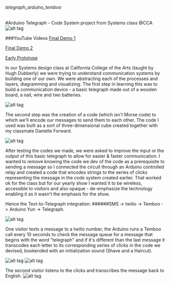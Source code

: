 ###### telegraph_arduino_temboo
#Arduino Telegraph - Code System project from Systems class @CCA
![alt tag](https://s3-us-west-1.amazonaws.com/systems-noam/images/systems/IMG_0017.jpg)

###YouTube Videos
[Final Demo 1](https://youtu.be/Q5agbIDerKQ)

[Final Demo 2](https://youtu.be/oKgJvz0VeJY)

[Early Prototype](https://youtu.be/BHRiO0pCflk)


In our Systems design class at California College of the Arts (taught by Hugh Dubberly) we were trying to understand communication systems by building one of our own. We were abstracting each of the processes and layers, diagramming and visualizing.
The first step in learning this was to build a communication device - a basic telegraph made out of a wooden board, a nail, wire and two batteries. 

![alt tag](https://s3-us-west-1.amazonaws.com/systems-noam/images/systems/IMG_8545.jpg)

The second step was the creation of a code (which isn't Morse code) to which we'll encode our messages to send them to each other. The code I used was built as a sort of three-dimensional cube created together with my classmate Danielle Forward. 

![alt tag](https://s3-us-west-1.amazonaws.com/systems-noam/images/systems/Revised_Code_Danielle_Noam.png)

After testing the codes we made, we were asked to improve the input or the output of this basic telegraph to allow for easier & faster communication.
I wanted to remove knowing the code we dev of the code as a prerequisite to sending a message so I connected the circuit through an Arduino controlled relay and created a code that encodes strings to the series of clicks representing the message in the code system created earlier.
That worked ok for the class but for our yearly show I wanted it to be wireless, accessible to visitors and also opaque - de-emphasize the technology enabling it as it wasn't the emphasis for the show.

Hence the Text-to-Telegraph integration:
######SMS -> twilio -> Temboo -> Arduino Yun ->  Telegraph.

![alt tag](https://s3-us-west-1.amazonaws.com/systems-noam/images/systems/IMG_0020.JPG)


One visitor texts a message to a twilio number, the Arduino runs a Temboo call every 10 seconds to check the message queue for a message that begins with the word "telegraph" and if it's different than the last message it transcodes each letter to its corresponding series of clicks in the code we devised, bookended with an initialization sound (Shave and a Haircut).


![alt tag](https://s3-us-west-1.amazonaws.com/systems-noam/images/systems/IMG_0187.JPG)
![alt tag](https://s3-us-west-1.amazonaws.com/systems-noam/images/systems/vlcsnap-00002.jpg)

The second visitor listens to the clicks and transcribes the message back to English.
![alt tag](https://s3-us-west-1.amazonaws.com/systems-noam/images/systems/IMG_0167.JPG)







